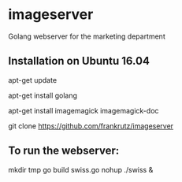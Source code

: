 # imageserver
Golang webserver for the marketing department


## Installation on Ubuntu 16.04
apt-get update

apt-get install golang

apt-get install imagemagick imagemagick-doc 

git clone https://github.com/frankrutz/imageserver

## To run the webserver:
mkdir tmp
go build swiss.go
nohup ./swiss &

